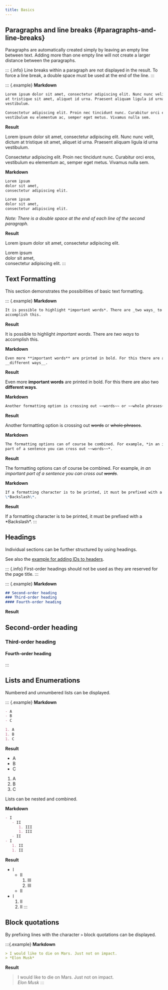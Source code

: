 ```yaml
---
title: Basics
---
```


## Paragraphs and line breaks {#paragraphs-and-line-breaks}

Paragraphs are automatically created simply by leaving an empty line between
text. Adding more than one empty line will not create a larger distance between
the paragraphs.

::: {.info}
Line breaks within a paragraph are not displayed in the result. To force a line
break, a double space must be used at the end of the line.
:::

::: {.example}
**Markdown**

```markdown
Lorem ipsum dolor sit amet, consectetur adipiscing elit. Nunc nunc velit, dictum
at tristique sit amet, aliquet id urna. Praesent aliquam ligula id urna
vestibulum.

Consectetur adipiscing elit. Proin nec tincidunt nunc. Curabitur orci eros,
vestibulum eu elementum ac, semper eget metus. Vivamus nulla sem.
```

**Result**

Lorem ipsum dolor sit amet, consectetur adipiscing elit. Nunc nunc velit, dictum
at tristique sit amet, aliquet id urna. Praesent aliquam ligula id urna
vestibulum.

Consectetur adipiscing elit. Proin nec tincidunt nunc. Curabitur orci eros,
vestibulum eu elementum ac, semper eget metus. Vivamus nulla sem.

**Markdown**

```markdown
Lorem ipsum
dolor sit amet,
consectetur adipiscing elit.

Lorem ipsum  
dolor sit amet,  
consectetur adipiscing elit.
```

*Note: There is a double space at the end of each line of the second
paragraph.*

**Result**

Lorem ipsum
dolor sit amet,
consectetur adipiscing elit.

Lorem ipsum  
dolor sit amet,  
consectetur adipiscing elit.
:::

## Text Formatting

This section demonstrates the possibilities of basic text formatting.

::: {.example}
**Markdown**

```markdown
It is possible to highlight *important words*. There are _two ways_ to
accomplish this.
```

**Result**

It is possible to highlight *important words*. There are _two ways_ to
accomplish this.

**Markdown**

```markdown
Even more **important words** are printed in bold. For this there are also two
__different ways__.
```

**Result**

Even more **important words** are printed in bold. For this there are also two
__different ways__.

**Markdown**

```markdown
Another formatting option is crossing out ~~words~~ or ~~whole phrases~~.
```

**Result**

Another formatting option is crossing out ~~words~~ or ~~whole phrases~~.

**Markdown**

```markdown
The formatting options can of course be combined. For example, *in an important
part of a sentence you can cross out ~~words~~*.
```

**Result**

The formatting options can of course be combined. For example, *in an important
part of a sentence you can cross out ~~words~~*.

**Markdown**

```markdown
If a formatting character is to be printed, it must be prefixed with a
\*Backslash\*.
```

**Result**

If a formatting character is to be printed, it must be prefixed with a
\*Backslash\*.
:::

## Headings

Individual sections can be further structured by using headings.

See also the [example for adding IDs to
headers](/section/02-elements/02-links/01-internal#heading-example).

::: {.info}
First-order headings should not be used as they are reserved for the page title.
:::

::: {.example}
**Markdown**

```markdown
## Second-order heading
### Third-order heading
#### Fourth-order heading
```

**Result**

## Second-order heading
### Third-order heading
#### Fourth-order heading
:::

## Lists and Enumerations

Numbered and unnumbered lists can be displayed.

::: {.example}
**Markdown**

```markdown
- A
- B
- C

1. A
1. B
1. C
```

**Result**

- A
- B
- C

1. A
2. B
3. C

Lists can be nested and combined.

**Markdown**

```markdown
- I
   - II
      1. III
      1. III
   - II
- I
   1. II
   1. II
```

**Result**

- I
   - II
      1. III
      1. III
   - II
- I
   1. II
   1. II
:::

## Block quotations

By prefixing lines with the character `>` block quotations can be displayed.

:::{.example}
**Markdown**

```markdown
> I would like to die on Mars. Just not on impact.  
> *Elon Musk*
```

**Result**

> I would like to die on Mars. Just not on impact.  
> *Elon Musk*
:::
